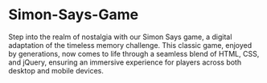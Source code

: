 # Simon-Says-Game
Step into the realm of nostalgia with our Simon Says game, a digital adaptation of the timeless memory challenge. This classic game, enjoyed by generations, now comes to life through a seamless blend of HTML, CSS, and jQuery, ensuring an immersive experience for players across both desktop and mobile devices.
